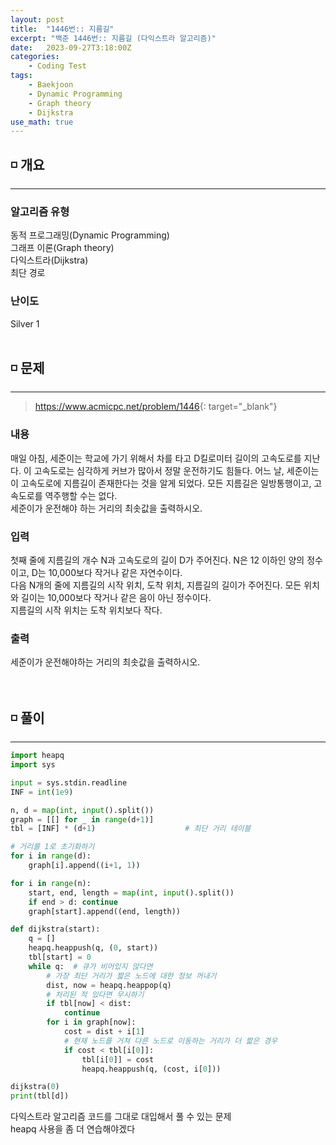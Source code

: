 ```yaml
---
layout: post
title:  "1446번:: 지름길"
excerpt: "백준 1446번:: 지름길 (다익스트라 알고리즘)"
date:   2023-09-27T3:18:00Z
categories:
    - Coding Test
tags:
    - Baekjoon
    - Dynamic Programming
    - Graph theory
    - Dijkstra
use_math: true
---
```


## ◽ 개요
---
### 알고리즘 유형
동적 프로그래밍(Dynamic Programming)  
그래프 이론(Graph theory)  
다익스트라(Dijkstra)  
최단 경로

### 난이도
Silver 1
<br/><br/>

## ◽ 문제
---
> <https://www.acmicpc.net/problem/1446>{: target="_blank"}

### 내용
매일 아침, 세준이는 학교에 가기 위해서 차를 타고 D킬로미터 길이의 고속도로를 지난다. 이 고속도로는 심각하게 커브가 많아서 정말 운전하기도 힘들다. 어느 날, 세준이는 이 고속도로에 지름길이 존재한다는 것을 알게 되었다. 모든 지름길은 일방통행이고, 고속도로를 역주행할 수는 없다.  
세준이가 운전해야 하는 거리의 최솟값을 출력하시오.
<br/>

### 입력
첫째 줄에 지름길의 개수 N과 고속도로의 길이 D가 주어진다. N은 12 이하인 양의 정수이고, D는 10,000보다 작거나 같은 자연수이다.  
다음 N개의 줄에 지름길의 시작 위치, 도착 위치, 지름길의 길이가 주어진다. 모든 위치와 길이는 10,000보다 작거나 같은 음이 아닌 정수이다.  
지름길의 시작 위치는 도착 위치보다 작다.  

### 출력
세준이가 운전해야하는 거리의 최솟값을 출력하시오.
<br/><br/><br/>

## ◽ 풀이
---

```python
import heapq
import sys

input = sys.stdin.readline
INF = int(1e9)

n, d = map(int, input().split())
graph = [[] for _ in range(d+1)]
tbl = [INF] * (d+1)                    # 최단 거리 테이블

# 거리를 1로 초기화하기
for i in range(d):
    graph[i].append((i+1, 1))

for i in range(n):
    start, end, length = map(int, input().split())
    if end > d: continue
    graph[start].append((end, length))

def dijkstra(start):
    q = []
    heapq.heappush(q, (0, start))
    tbl[start] = 0
    while q:  # 큐가 비어있지 않다면
        # 가장 최단 거리가 짧은 노드에 대한 정보 꺼내기
        dist, now = heapq.heappop(q)
        # 처리된 적 있다면 무시하기
        if tbl[now] < dist:
            continue
        for i in graph[now]:
            cost = dist + i[1]
            # 현재 노드를 거쳐 다른 노드로 이동하는 거리가 더 짧은 경우
            if cost < tbl[i[0]]:
                tbl[i[0]] = cost
                heapq.heappush(q, (cost, i[0]))

dijkstra(0)
print(tbl[d])
```

다익스트라 알고리즘 코드를 그대로 대입해서 풀 수 있는 문제  
heapq 사용을 좀 더 연습해야겠다  

